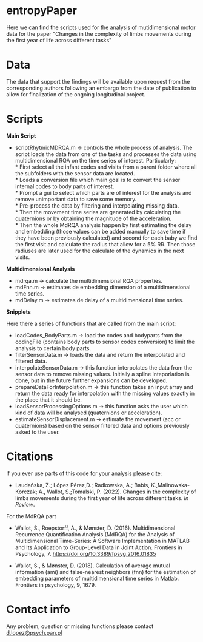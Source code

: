 # entropyPaper

Here we can find the scripts used for the analysis of mutidimensional motor data for the paper "Changes in the complexity of limbs movements during the first year of life across different tasks"


# Data
The data that support the findings will be available upon request from the corresponding authors following an embargo from the date of publication to allow for finalization of the ongoing longitudinal project. 

# Scripts

**Main Script**

- scriptRhytmicMDRQA.m -> controls the whole process of analysis. The script loads the data from one of the tasks and processes the data using multidimensional RQA on the time series of interest. Particularly: \
      * First select all the infant codes and visits from a parent folder where all the subfolders with the sensor data are located. \
      * Loads a conversion file which main goal is to convert the sensor internal codes to body parts of interest.\
      * Prompt a gui to select which parts are of interest for the analysis and remove unimportant data to save some memory.\
      * Pre-process the data by filtering and interpolating missing data.\
      * Then the movement time series are generated by calculating the quaternions or by obtaining the magnitude of the acceleration. \
      * Then the whole MdRQA analysis happen by first estimating the delay and embedding (those values can be added manually to save time if they have been previously calculated) and second for each baby we find the first visit and calculate the radius that allow for a 5% RR. Then those radiuses are later used for the calculate of the dynamics in the next visits.

**Multidimensional Analysis**

- mdrqa.m -> calculate the multidimensional RQA properties.
- mdFnn.m -> estimates de embedding dimension of a multidimensional time series.
- mdDelay.m -> estimates de delay of a multidimensional time series.

**Snipplets**

Here there a series of functions that are called from the main script:

- loadCodes_BodyParts.m -> load the codes and bodyparts from the codingFile (contains body parts to sensor codes conversion) to limit the analysis to certain body parts. 
- filterSensorData.m -> loads the data and return the interpolated and filtered data.
- interpolateSensorData.m -> this function interpolates the data from the sensor data to remove missing values. Initially a spline inteporlation is done, but in the future further expansions can be developed. 
- prepareDataForInterpolation.m -> this function takes an input array and return the data ready for interpolation with the missing values exactly in the place that it should be. 
- loadSensorProcessingOptions.m -> this function asks the user which kind of data will be analysed (quaternions or acceleration).
- estimateSensorDisplacement.m ->  estimate the movement (acc or quaternions) based on the sensor filtered data and options previously asked to the user.

# Citations

If you ever use parts of this code for your analysis please cite:

- Laudańska, Z.; López Pérez,D.; Radkowska, A.; Babis, K.,Malinowska-Korczak; A., Wallot, S.;Tomalski, P. (2022). Changes in the complexity of limbs movements during the first year of life across different tasks. _In Review_.

For the MdRQA part

- Wallot, S., Roepstorff, A., & Mønster, D. (2016). Multidimensional Recurrence Quantification Analysis (MdRQA) for the Analysis of Multidimensional Time-Series: A Software Implementation in MATLAB and Its Application to Group-Level Data in Joint Action. Frontiers in Psychology, 7. https://doi.org/10.3389/fpsyg.2016.01835 

- Wallot, S., & Mønster, D. (2018). Calculation of average mutual information (ami) and false-nearest neighbors (fnn) for the estimation of embedding parameters of multidimensional time series in Matlab. Frontiers in psychology, 9, 1679.

# Contact info
Any problem, question or missing functions please contact d.lopez@psych.pan.pl
